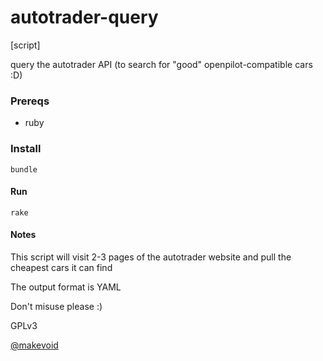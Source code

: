 # autotrader-query

[script]

query the autotrader API (to search for "good" openpilot-compatible cars :D)

### Prereqs

- ruby

### Install

    bundle

#### Run

    rake

#### Notes

This script will visit 2-3 pages of the autotrader website and pull the cheapest cars it can find

The output format is YAML

Don't misuse please :) 

GPLv3

[@makevoid](http://github.com/makevoid)
